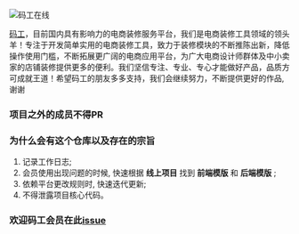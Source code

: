 ![码工在线](http://www.001daima.com/statics/images/logo.png)

[码工](http://www.001daima.com/)，目前国内具有影响力的电商装修服务平台，我们是电商装修工具领域的领头羊！专注于开发简单实用的电商装修工具，致力于装修模块的不断推陈出新，降低操作使用门槛，不断拓展更广阔的电商应用平台，为广大电商设计师群体及中小卖家的店铺装修提供更多的便利。我们坚信专注、专业、专心才能做好产品，品质方可成就王道！希望码工的朋友多多支持，我们会继续努力，不断提供更好的作品,谢谢
### 项目之外的成员不得PR

### 为什么会有这个仓库以及存在的宗旨
1. 记录工作日志;
2. 会员使用出现问题的时候, 快速根据 **线上项目** 找到 **前端模版** 和 **后端模版** ;
3. 依赖平台更改规则时, 快速迭代更新;
4. 不得泄露项目核心代码。

### 欢迎码工会员在此[issue](https://github.com/ReySun/mg-tasks/issues)